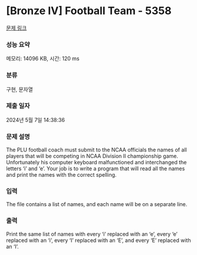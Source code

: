 # [Bronze IV] Football Team - 5358 

[문제 링크](https://www.acmicpc.net/problem/5358) 

### 성능 요약

메모리: 14096 KB, 시간: 120 ms

### 분류

구현, 문자열

### 제출 일자

2024년 5월 7일 14:38:36

### 문제 설명

<p>The PLU football coach must submit to the NCAA officials the names of all players that will be competing in NCAA Division II championship game. Unfortunately his computer keyboard malfunctioned and interchanged the letters ‘i’ and ‘e’. Your job is to write a program that will read all the names and print the names with the correct spelling.</p>

### 입력 

 <p>The file contains a list of names, and each name will be on a separate line.</p>

### 출력 

 <p>Print the same list of names with every ‘i’ replaced with an ‘e’, every ‘e’ replaced with an ‘i’, every ‘I’ replaced with an ‘E’, and every ‘E’ replaced with an ‘I’.</p>

